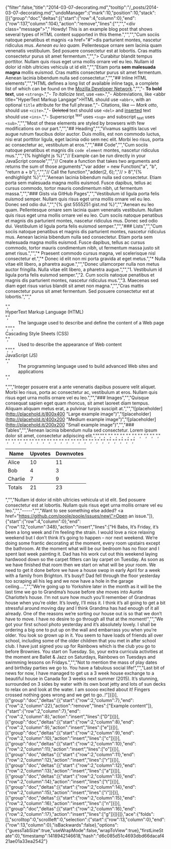 {"filter":false,"title":"2014-03-07-decorating.md","tooltip":"/_posts/2014-03-07-decorating.md","undoManager":{"mark":10,"position":10,"stack":[[{"group":"doc","deltas":[{"start":{"row":4,"column":0},"end":{"row":137,"column":104},"action":"remove","lines":["","","<div class=\"message\">","  Howdy! This is an example blog post that shows several types of HTML content supported in this theme.","</div>","","Cum sociis natoque penatibus et magnis <a href=\"#\">dis parturient montes</a>, nascetur ridiculus mus. *Aenean eu leo quam.* Pellentesque ornare sem lacinia quam venenatis vestibulum. Sed posuere consectetur est at lobortis. Cras mattis consectetur purus sit amet fermentum.","","> Curabitur blandit tempus porttitor. Nullam quis risus eget urna mollis ornare vel eu leo. Nullam id dolor id nibh ultricies vehicula ut id elit.","","Etiam porta **sem malesuada magna** mollis euismod. Cras mattis consectetur purus sit amet fermentum. Aenean lacinia bibendum nulla sed consectetur.","","## Inline HTML elements","","HTML defines a long list of available inline tags, a complete list of which can be found on the [Mozilla Developer Network](https://developer.mozilla.org/en-US/docs/Web/HTML/Element).","","- **To bold text**, use `<strong>`.","- *To italicize text*, use `<em>`.","- Abbreviations, like <abbr title=\"HyperText Markup Langage\">HTML</abbr> should use `<abbr>`, with an optional `title` attribute for the full phrase.","- Citations, like <cite>&mdash; Mark otto</cite>, should use `<cite>`.","- <del>Deleted</del> text should use `<del>` and <ins>inserted</ins> text should use `<ins>`.","- Superscript <sup>text</sup> uses `<sup>` and subscript <sub>text</sub> uses `<sub>`.","","Most of these elements are styled by browsers with few modifications on our part.","","## Heading","","Vivamus sagittis lacus vel augue rutrum faucibus dolor auctor. Duis mollis, est non commodo luctus, nisi erat porttitor ligula, eget lacinia odio sem nec elit. Morbi leo risus, porta ac consectetur ac, vestibulum at eros.","","### Code","","Cum sociis natoque penatibus et magnis dis `code element` montes, nascetur ridiculus mus.","","{% highlight js %}","// Example can be run directly in your JavaScript console","","// Create a function that takes two arguments and returns the sum of those arguments","var adder = new Function(\"a\", \"b\", \"return a + b\");","","// Call the function","adder(2, 6);","// > 8","{% endhighlight %}","","Aenean lacinia bibendum nulla sed consectetur. Etiam porta sem malesuada magna mollis euismod. Fusce dapibus, tellus ac cursus commodo, tortor mauris condimentum nibh, ut fermentum massa.","","### Gists via GitHub Pages","","Vestibulum id ligula porta felis euismod semper. Nullam quis risus eget urna mollis ornare vel eu leo. Donec sed odio dui.","","{% gist 5555251 gist.md %}","","Aenean eu leo quam. Pellentesque ornare sem lacinia quam venenatis vestibulum. Nullam quis risus eget urna mollis ornare vel eu leo. Cum sociis natoque penatibus et magnis dis parturient montes, nascetur ridiculus mus. Donec sed odio dui. Vestibulum id ligula porta felis euismod semper.","","### Lists","","Cum sociis natoque penatibus et magnis dis parturient montes, nascetur ridiculus mus. Aenean lacinia bibendum nulla sed consectetur. Etiam porta sem malesuada magna mollis euismod. Fusce dapibus, tellus ac cursus commodo, tortor mauris condimentum nibh, ut fermentum massa justo sit amet risus.","","* Praesent commodo cursus magna, vel scelerisque nisl consectetur et.","* Donec id elit non mi porta gravida at eget metus.","* Nulla vitae elit libero, a pharetra augue.","","Donec ullamcorper nulla non metus auctor fringilla. Nulla vitae elit libero, a pharetra augue.","","1. Vestibulum id ligula porta felis euismod semper.","2. Cum sociis natoque penatibus et magnis dis parturient montes, nascetur ridiculus mus.","3. Maecenas sed diam eget risus varius blandit sit amet non magna.","","Cras mattis consectetur purus sit amet fermentum. Sed posuere consectetur est at lobortis.","","<dl>","  <dt>HyperText Markup Language (HTML)</dt>","  <dd>The language used to describe and define the content of a Web page</dd>","","  <dt>Cascading Style Sheets (CSS)</dt>","  <dd>Used to describe the appearance of Web content</dd>","","  <dt>JavaScript (JS)</dt>","  <dd>The programming language used to build advanced Web sites and applications</dd>","</dl>","","Integer posuere erat a ante venenatis dapibus posuere velit aliquet. Morbi leo risus, porta ac consectetur ac, vestibulum at eros. Nullam quis risus eget urna mollis ornare vel eu leo.","","### Images","","Quisque consequat sapien eget quam rhoncus, sit amet laoreet diam tempus. Aliquam aliquam metus erat, a pulvinar turpis suscipit at.","","![placeholder](http://placehold.it/800x400 \"Large example image\")","![placeholder](http://placehold.it/400x200 \"Medium example image\")","![placeholder](http://placehold.it/200x200 \"Small example image\")","","### Tables","","Aenean lacinia bibendum nulla sed consectetur. Lorem ipsum dolor sit amet, consectetur adipiscing elit.","","<table>","  <thead>","    <tr>","      <th>Name</th>","      <th>Upvotes</th>","      <th>Downvotes</th>","    </tr>","  </thead>","  <tfoot>","    <tr>","      <td>Totals</td>","      <td>21</td>","      <td>23</td>","    </tr>","  </tfoot>","  <tbody>","    <tr>","      <td>Alice</td>","      <td>10</td>","      <td>11</td>","    </tr>","    <tr>","      <td>Bob</td>","      <td>4</td>","      <td>3</td>","    </tr>","    <tr>","      <td>Charlie</td>","      <td>7</td>","      <td>9</td>","    </tr>","  </tbody>","</table>","","Nullam id dolor id nibh ultricies vehicula ut id elit. Sed posuere consectetur est at lobortis. Nullam quis risus eget urna mollis ornare vel eu leo.","","-----","","Want to see something else added? <a href=\"https://github.com/poole/poole/issues/new\">Open an issue.</a>"]},{"start":{"row":4,"column":0},"end":{"row":12,"column":348},"action":"insert","lines":["Hi Babs, It’s Friday, it’s been a long week and I’m feeling the strain. I would love a nice relaxing weekend but I don’t think it’s going to happen – nor next weekend. We’re doing some frantic decorating at the moment, every room upstairs except the bathroom. At the moment what will be our bedroom has no floor and I spent last week painting it. Dad has his work cut out this weekend laying hardwood down so the carpet fitters can lay carpet on Tuesday. As soon as we have finished that room then we start on what will be your room. We need to get it done before we have a house swop in early April for a week with a family from Brighton. It’s busy!! Dad fell through the floor yesterday too scraping all his leg and we now have a hole in the garage ceiling….","","We’re going up to Yorkshire later in the month as it will be the last time we go to Grandma’s house before she moves into Auntie Charlotte’s house. I’m not sure how much you’ll remember of Grandmas house when you’re older. It’s lovely, I’ll miss it. I think it’s all going to get a bit stressful around moving day and I think Grandma has had enough of it all already. One of the reasons we’re sorting our house out is so that we don’t have to move. I have no desire to go through all that at the moment!","","We got your first school photo yesterday and it’s absolutely lovely. I shall be ordering a big one to put up on the wall and embarrass you when you’re older. You look so grown up in it. You seem to have loads of friends all over school, including some of the older children that you met in after school club. I have just signed you up for Rainbows which is the club you go to before Brownies. You start on Tuesday. So, your extra curricula activities at the moment are Ballet & Jazz on Saturdays, Rainbows on Tuesdays and swimming lessons on Fridays.","","Not to mention the mass of play dates and birthday parties we go to. You have a fabulous social life!","","Last bit of news for now, I have managed to get us a 3 week house exchange to a beautiful house in Canada for 3 weeks next summer (2015). It’s stunning, surrounded on 3 sides by water with its own boat jetty and lots of sun decks to relax on and look at the water. I am soooo excited about it! Fingers crossed nothing goes wrong and we get to go..!"]}]}],[{"group":"doc","deltas":[{"start":{"row":2,"column":7},"end":{"row":2,"column":22},"action":"remove","lines":["Example content"]},{"start":{"row":2,"column":7},"end":{"row":2,"column":8},"action":"insert","lines":["D"]}]}],[{"group":"doc","deltas":[{"start":{"row":2,"column":8},"end":{"row":2,"column":9},"action":"insert","lines":["e"]}]}],[{"group":"doc","deltas":[{"start":{"row":2,"column":9},"end":{"row":2,"column":10},"action":"insert","lines":["c"]}]}],[{"group":"doc","deltas":[{"start":{"row":2,"column":10},"end":{"row":2,"column":11},"action":"insert","lines":["o"]}]}],[{"group":"doc","deltas":[{"start":{"row":2,"column":11},"end":{"row":2,"column":12},"action":"insert","lines":["r"]}]}],[{"group":"doc","deltas":[{"start":{"row":2,"column":12},"end":{"row":2,"column":13},"action":"insert","lines":["a"]}]}],[{"group":"doc","deltas":[{"start":{"row":2,"column":13},"end":{"row":2,"column":14},"action":"insert","lines":["t"]}]}],[{"group":"doc","deltas":[{"start":{"row":2,"column":14},"end":{"row":2,"column":15},"action":"insert","lines":["i"]}]}],[{"group":"doc","deltas":[{"start":{"row":2,"column":15},"end":{"row":2,"column":16},"action":"insert","lines":["n"]}]}],[{"group":"doc","deltas":[{"start":{"row":2,"column":16},"end":{"row":2,"column":17},"action":"insert","lines":["g"]}]}]]},"ace":{"folds":[],"scrolltop":0,"scrollleft":0,"selection":{"start":{"row":13,"column":0},"end":{"row":13,"column":0},"isBackwards":false},"options":{"guessTabSize":true,"useWrapMode":false,"wrapToView":true},"firstLineState":0},"timestamp":1418942146618,"hash":"d6c085d51c4693dbd66dacaf421ae01a33ea2542"}